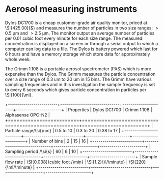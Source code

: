 
# Aerosol measuring instruments

Dylos DC1700 is a cheap customer-grade air quality monitor, priced at \SI{425.00}{\$} and measures the number of particles in two size ranges; $>\SI{0.5}{\um}$ and $>\SI{2.5}{\um}$.
The monitor output an average number of particles per 0.01 cubic foot every minute for each size range.
The measured concentration is displayed on a screen or through a serial output to which a computer can log data to a file.
The Dylos is battery powered which last for 6 hours and have a memory storage which store data for approximately whole week.

The Grimm 1.108 is a portable aerosol spectrometer (PAS) which is more expensive than the Dylos.
The Grimm measures the particle concentration over a size range of 0.3 um to 20 um in 15 bins.
The Grimm have various sampling frequencies and in this investigation the sample frequency is set to every 6 seconds 
which gives particle concentration in particles per \SI{100}{\ml}.




+-------------------------+------------------------------+----------------------+-----------------------+
| Properties              | Dylos DC1700                 | Grimm 1.108          | Alphasense OPC-N2     |
+=========================+==============================+======================+=======================+
| Particle range/\si{\um} | 0.5 to 10                    | 0.3 to 20            | 0.38 to 17            |
+-------------------------+------------------------------+----------------------+-----------------------+
| Number of bins          | 2                            | 15                   | 16                    |
+-------------------------+------------------------------+----------------------+-----------------------+
| Sampling period /\si{s} | 60                           | 6                    | 10                    |
+-------------------------+------------------------------+----------------------+-----------------------+
| Sample flow rate        | \SI{0.038}{cubic foot /\min} | \SI{1.2}{\l/\minute} | \SI{220}{\ml/\minute} |
+-------------------------+------------------------------+----------------------+-----------------------+

